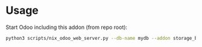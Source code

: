 # Usage

Start Odoo including this addon (from repo root):

```bash
python3 scripts/nix_odoo_web_server.py --db-name mydb --addon storage_backend
```
